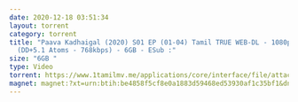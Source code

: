 ```yaml
---
date: 2020-12-18 03:51:34
layout: torrent
category: torrent
title: "Paava Kadhaigal (2020) S01 EP (01-04) Tamil TRUE WEB-DL - 1080p - AVC -
  (DD+5.1 Atoms - 768kbps) - 6GB - ESub :"
size: "6GB "
type: Video
torrent: https://www.1tamilmv.me/applications/core/interface/file/attachment.php?id=70303
magnet: magnet:?xt=urn:btih:be4858f5cf8e0a1883d59468ed53930af1c35bf1&dn=www.1TamilMV.me%20-%20Paava%20Kadhaigal%20(2020)%20S01%20EP%20(01-04)%20Tamil%20TRUE%20WEB-DL%20-%201080p%20-%20AVC%20-%20(DD%2b5.1%20-%20768kbps)%20-%206GB%20-%20ESub&tr=udp%3a%2f%2fp4p.arenabg.com%3a1337%2fannounce&tr=http%3a%2f%2fpow7.com%3a80%2fannounce&tr=udp%3a%2f%2ftracker.tiny-vps.com%3a6969%2fannounce&tr=http%3a%2f%2ftracker2.itzmx.com%3a6961%2fannounce&tr=udp%3a%2f%2f151.80.120.114%3a2710%2fannounce&tr=udp%3a%2f%2f9.rarbg.com%3a2790%2fannounce&tr=udp%3a%2f%2f9.rarbg.to%3a2740%2fannounce&tr=udp%3a%2f%2fopen.stealth.si%3a80%2fannounce&tr=udp%3a%2f%2ftracker.leechers-paradise.org%3a6969%2fannounce&tr=udp%3a%2f%2ftracker.opentrackr.org%3a1337%2fannounce&tr=http%3a%2f%2ft.nyaatracker.com%3a80%2fannounce
---
```

